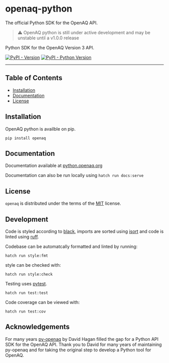 # openaq-python

The official Python SDK for the OpenAQ API.

> :warning: OpenAQ python is still under active development and may be unstable until a v1.0.0 release

Python SDK for the OpenAQ Version 3 API.

[![PyPI - Version](https://img.shields.io/pypi/v/openaq.svg)](https://pypi.org/project/openaq)
[![PyPI - Python Version](https://img.shields.io/pypi/pyversions/openaq.svg)](https://pypi.org/project/openaq)

-----

## Table of Contents

- [Installation](#installation)
- [Documentation](#documentation)
- [License](#license)

## Installation

OpenAQ python is availble on pip.

```console
pip install openaq
```

## Documentation

Documentation available at [python.openaq.org](https://python.openaq.org)

Documentation can also be run locally using `hatch run docs:serve`

## License

`openaq` is distributed under the terms of the [MIT](https://spdx.org/licenses/MIT.html) license.

## Development

Code is styled according to [black](https://github.com/psf/black), imports are sorted using [isort](https://pycqa.github.io/isort/) and code is linted using [ruff](https://github.com/astral-sh/ruff).

Codebase can be automatcally formatted and linted by running:

```console
hatch run style:fmt
```

style can be checked with:

```console
hatch run style:check
```

Testing uses [pytest](https://docs.pytest.org/en/7.4.x/).

```console
hatch run test:test
```

Code coverage can be viewed with:

```console
hatch run test:cov
```

## Acknowledgements

For many years [py-openaq](https://github.com/dhhagan/py-openaq) by David Hagan filled the gap for a Python API SDK for the OpenAQ API. Thank you to David for many years of maintaining py-openaq and for taking the original step to develop a Python tool for OpenAQ.
